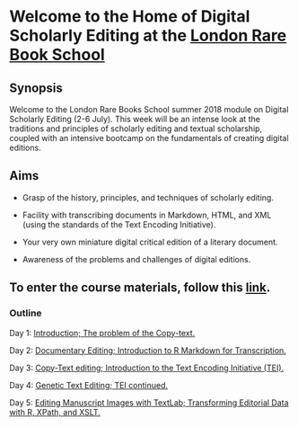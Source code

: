 # Welcome to the Home of Digital Scholarly Editing at the [London Rare Book School](https://www.ies.sas.ac.uk/study-training/study-weeks/london-rare-books-school)

## Synopsis

Welcome to the London Rare Books School summer 2018 module on Digital Scholarly Editing (2-6 July). This week will be an intense look at the traditions and principles of scholarly editing and textual scholarship, coupled with an intensive bootcamp on the fundamentals of creating digital editions.

## Aims

* Grasp of the history, principles, and techniques of scholarly editing.

* Facility with transcribing documents in Markdown, HTML, and XML (using the standards of the Text Encoding Initiative).

* Your very own miniature digital critical edition of a literary document.

* Awareness of the problems and challenges of digital editions.

## To enter the course materials, follow this [link](https://github.com/cmohge1/lrbs/tree/master/scholarly-editing/).

### Outline

Day 1: [Introduction; The problem of the Copy-text.](/Day1/markdown-transcription.md)

Day 2: [Documentary Editing; Introduction to R Markdown for Transcription.](/Day2/day2-plan.md)

Day 3: [Copy-Text editing; Introduction to the Text Encoding Initiative (TEI).](/Day3/day3-plan.md)

Day 4: [Genetic Text Editing; TEI continued.](/Day4/day4-plan.md)

Day 5: [Editing Manuscript Images with TextLab; Transforming Editorial Data with R, XPath, and XSLT.](/Day5/day5-plan.md)
